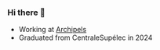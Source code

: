 ### Hi there 👋

- Working at [Archipels](https://www.archipels.io)
- Graduated from CentraleSupélec in 2024
